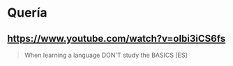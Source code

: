 # Quería

## https://www.youtube.com/watch?v=oIbi3iCS6fs

> When learning a language DON'T study the BASICS [ES] 
